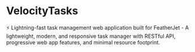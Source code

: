 # VelocityTasks
⚡ Lightning-fast task management web application built for FeatherJet - A lightweight, modern, and responsive task manager with RESTful API, progressive web app features, and minimal resource footprint.
